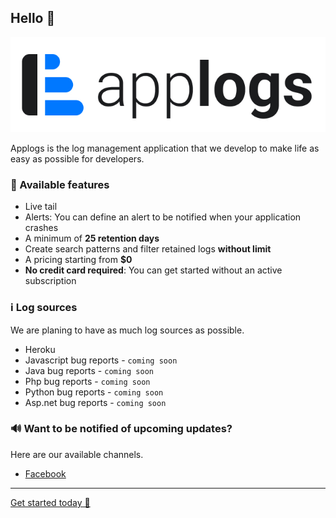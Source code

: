 ## Hello 👋

![Applogs dark blue logo](https://github.com/app-logs/.github/blob/63e160ccccb87746815be903c330700b39c8d632/full-logo-dark-blue.jpg)

Applogs is the log management application that we develop to make life as easy as possible for developers.

### 🚀 Available features
- Live tail
- Alerts: You can define an alert to be notified when your application crashes
- A minimum of **25 retention days**
- Create search patterns and filter retained logs **without limit**
- A pricing starting from **$0**
- **No credit card required**: You can get started without an active subscription

### ℹ️ Log sources

We are planing to have as much log sources as possible.

- Heroku
- Javascript bug reports - `coming soon`
- Java bug reports - `coming soon`
- Php bug reports - `coming soon`
- Python bug reports - `coming soon`
- Asp.net bug reports - `coming soon`

### 🔊 Want to be notified of upcoming updates?

Here are our available channels.

- [Facebook](https://www.facebook.com/applogs)

---

[Get started today 🤩](https://app-logs.com)




